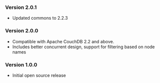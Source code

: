 ### Version 2.0.1
* Updated commons to 2.2.3

### Version 2.0.0
* Compatible with Apache CouchDB 2.2 and above. 
* Includes better concurrent design, support for filtering based on node names

### Version 1.0.0

* Initial open source release 
